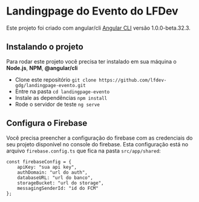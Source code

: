 # Landingpage do Evento do LFDev

Este projeto foi criado com angular/cli [Angular CLI](https://github.com/angular/angular-cli) versão 1.0.0-beta.32.3.

## Instalando o projeto

Para rodar este projeto você precisa ter instalado em sua máquina o **Node.js**, **NPM**, **@angular/cli**

- Clone este repositório `git clone https://github.com/lfdev-gdg/landingpage-evento.git`
- Entre na pasta `cd landingpage-evento`
- Instale as dependências `npm install`
- Rode o servidor de teste `ng serve`

## Configura o Firebase

Você precisa preencher a configuração do firebase com as credenciais do seu projeto disponível no console do firebase.
Esta configuração está no arquivo `firebase.config.ts` que fica na pasta `src/app/shared`:

```
const firebaseConfig = {
    apiKey: "sua api key",
    authDomain: "url do auth",
    databaseURL: "url do banco",
    storageBucket: "url do storage",
    messagingSenderId: "id do FCM"
};
```
